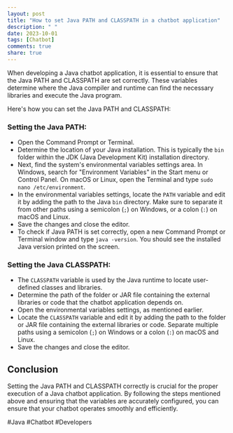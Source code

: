 ```yaml
---
layout: post
title: "How to set Java PATH and CLASSPATH in a chatbot application"
description: " "
date: 2023-10-01
tags: [Chatbot]
comments: true
share: true
---
```


When developing a Java chatbot application, it is essential to ensure that the Java PATH and CLASSPATH are set correctly. These variables determine where the Java compiler and runtime can find the necessary libraries and execute the Java program.

Here's how you can set the Java PATH and CLASSPATH:

### Setting the Java PATH:
- Open the Command Prompt or Terminal.
- Determine the location of your Java installation. This is typically the `bin` folder within the JDK (Java Development Kit) installation directory.
- Next, find the system's environmental variables settings area. In Windows, search for "Environment Variables" in the Start menu or Control Panel. On macOS or Linux, open the Terminal and type `sudo nano /etc/environment`.
- In the environmental variables settings, locate the `PATH` variable and edit it by adding the path to the Java `bin` directory. Make sure to separate it from other paths using a semicolon (`;`) on Windows, or a colon (`:`) on macOS and Linux.
- Save the changes and close the editor.
- To check if Java PATH is set correctly, open a new Command Prompt or Terminal window and type `java -version`. You should see the installed Java version printed on the screen.

### Setting the Java CLASSPATH:
- The `CLASSPATH` variable is used by the Java runtime to locate user-defined classes and libraries.
- Determine the path of the folder or JAR file containing the external libraries or code that the chatbot application depends on.
- Open the environmental variables settings, as mentioned earlier.
- Locate the `CLASSPATH` variable and edit it by adding the path to the folder or JAR file containing the external libraries or code. Separate multiple paths using a semicolon (`;`) on Windows or a colon (`:`) on macOS and Linux.
- Save the changes and close the editor.

## Conclusion

Setting the Java PATH and CLASSPATH correctly is crucial for the proper execution of a Java chatbot application. By following the steps mentioned above and ensuring that the variables are accurately configured, you can ensure that your chatbot operates smoothly and efficiently.

#Java #Chatbot #Developers